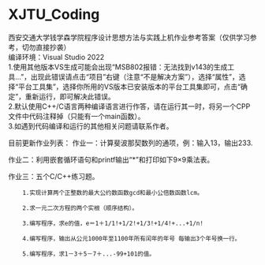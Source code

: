 # XJTU_Coding
西安交通大学钱学森学院程序设计思想方法与实践上机作业参考答案（仅供学习参考，切勿直接抄袭）  
编译环境：Visual Studio 2022   
1.使用其他版本VS生成可能会出现“MSB802报错：无法找到v143的生成工具...”，出现此错误请点击“项目”右键（注意“不是解决方案”），选择“属性”，选择“平台工具集”，选择你所用的VS版本已安装版本的平台工具集即可，点击“确定”，重新运行，即可解决此错误。  
2.默认使用C++/C语言两种编译语言进行作答，请在运行其一时，将另一个CPP文件中代码注释掉（只能有一个main函数）。  
3.如遇到代码编译和运行的其他相关问题请联系作者。  
    
目前更新作业列表：
  作业一：计算斐波那契数列的通项，例：输入13，输出233.  
  
  作业二：利用嵌套循环语句和printf输出“*”和打印如下9×9乘法表。  
  
  作业三：五个C/C++练习题。  
  
        1.实现计算两个正整数的最大公约数函数gcd和最小公倍数函数lcm。    
        
        2.求一元二次方程的两个实根（顺序结构）。    
        
        3.编写程序，求e的值，e＝1＋1/1!+1/2!+1/3!+1/4!+...+1/n!   
        
        4.编写程序，输出从公元1000年至1100年所有闰年的年号 每输出3个年号换一行。   
        
        5.编写程序，求1－3＋5－7＋...-99+101的值。    
        
